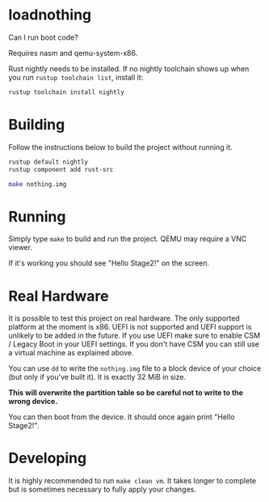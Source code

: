 # loadnothing
Can I run boot code?

Requires nasm and qemu-system-x86.

Rust nightly needs to be installed. If no nightly toolchain shows up
when you run `rustup toolchain list`, install it:

```sh
rustup toolchain install nightly
```

# Building
Follow the instructions below to build the project without running it.

```sh
rustup default nightly
rustup component add rust-src

make nothing.img
```

# Running
Simply type `make` to build and run the project.
QEMU may require a VNC viewer.

If it's working you should see "Hello Stage2!" on the screen.

# Real Hardware
It is possible to test this project on real hardware.
The only supported platform at the moment is x86. UEFI is not supported
and UEFI support is unlikely to be added in the future. If you use UEFI
make sure to enable CSM / Legacy Boot in your UEFI settings. If you don't have CSM you can still use a virtual machine as explained above.

You can use `dd` to write the `nothing.img` file to a block device
of your choice (but only if you've built it). It is exactly 32 MiB in size.

**This will overwrite the partition table so be careful not to write
to the wrong device.**

You can then boot from the device. It should once again print "Hello Stage2!".

# Developing
It is highly recommended to run `make clean vm`.
It takes longer to complete but is sometimes necessary
to fully apply your changes.
